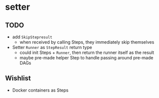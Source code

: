 # setter

## TODO
  * add `SkipStepresult`
    * when received by calling Steps, they immediately skip themselves
  * Setter `Runner` as `StepResult` return type
    * could init Steps + `Runner`, then return the runner itself as the result
    * maybe pre-made helper Step to handle passing around pre-made DAGs 

## Wishlist

  * Docker containers as Steps